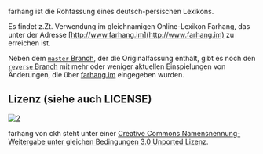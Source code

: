 farhang ist die Rohfassung eines deutsch-persischen Lexikons.

Es findet z.Zt. Verwendung im gleichnamigen Online-Lexikon Farhang, das
unter der Adresse [http://www.farhang.im](http://www.farhang.im) zu erreichen ist.

Neben dem [`master` Branch](https://github.com/ckh/farhang), der die
Originalfassung enthält, gibt es noch den
[`reverse` Branch](https://github.com/ckh/farhang/tree/reverse) mit mehr oder 
weniger aktuellen Einspielungen von Änderungen, die über
[farhang.im](http://www.farhang.im) eingegeben wurden.

## Lizenz (siehe auch LICENSE)
[![2]][1]

farhang von ckh steht unter einer [Creative Commons Namensnennung-Weitergabe unter gleichen Bedingungen 3.0 Unported Lizenz](http://creativecommons.org/licenses/by-sa/3.0/).

  [1]: http://creativecommons.org/licenses/by-sa/3.0/
  [2]: http://i.creativecommons.org/l/by-sa/3.0/88x31.png
